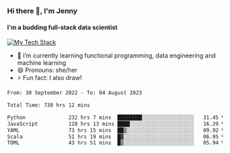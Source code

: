 ### Hi there 👋, I'm Jenny
#### I'm a budding full-stack data scientist

<a href="TechStack">
  <img align="center" src="https://github-readme-tech-stack.vercel.app/api/cards?align=center&titleAlign=center&showBorder=false&lineCount=1&theme=catppuccin_mocha&hideBg=true&line1=python,python,auto;scala,scala,auto;databricks,databricks,auto;apachespark,spark,auto;" alt="My Tech Stack" />
</a>

- 🌱 I’m currently learning functional programming, data engineering and machine learning 
- 😄 Pronouns: she/her 
- ⚡ Fun fact: I also draw! 

<!--START_SECTION:waka-->

```txt
From: 30 September 2022 - To: 04 August 2023

Total Time: 738 hrs 12 mins

Python              232 hrs 7 mins  ████████░░░░░░░░░░░░░░░░░   31.45 %
JavaScript          120 hrs 13 mins ████░░░░░░░░░░░░░░░░░░░░░   16.29 %
YAML                73 hrs 15 mins  ██▒░░░░░░░░░░░░░░░░░░░░░░   09.92 %
Scala               51 hrs 19 mins  █▓░░░░░░░░░░░░░░░░░░░░░░░   06.95 %
TOML                43 hrs 51 mins  █▒░░░░░░░░░░░░░░░░░░░░░░░   05.94 %
```

<!--END_SECTION:waka-->
